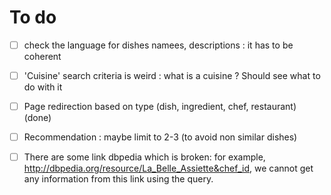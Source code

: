 # To do

- [ ] check the language for dishes namees, descriptions : it has to be coherent
- [ ] 'Cuisine' search criteria is weird : what is a cuisine ? Should see what to do with it
- [ ] Page redirection based on type (dish, ingredient, chef, restaurant) (done)
- [ ] Recommendation : maybe limit to 2-3 (to avoid non similar dishes)

- [ ] There are some link dbpedia which is broken: for example, http://dbpedia.org/resource/La_Belle_Assiette&chef_id, we cannot get any information from this link using the query.